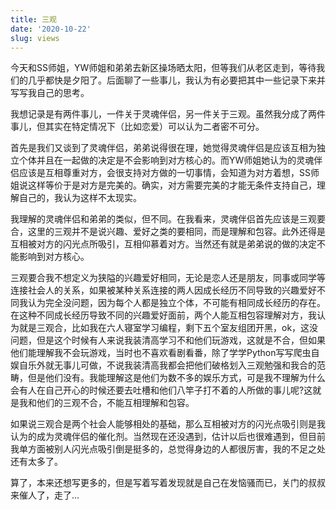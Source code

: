 ```yaml
---
title: 三观
date: '2020-10-22'
slug: views
---
```


今天和SS师姐，YW师姐和弟弟去新区操场晒太阳，但等我们从老区走到，等待我们的几乎都快是夕阳了。后面聊了一些事儿，我认为有必要把其中一些记录下来并写写我自己的思考。

我想记录是有两件事儿，一件关于灵魂伴侣，另一件关于三观。虽然我分成了两件事儿，但其实在特定情况下（比如恋爱）可以认为二者密不可分。

首先是我们又谈到了灵魂伴侣，弟弟说得很在理，她觉得灵魂伴侣是应该互相为独立个体并且在一起做的决定是不会影响到对方核心的。而YW师姐她认为的灵魂伴侣应该是互相尊重对方，会很支持对方做的一切事情，会知道为对方着想，SS师姐说这样等价于是对方是完美的。确实，对方需要完美的才能无条件支持自己，理解自己的，我认为这样不太现实。

我理解的灵魂伴侣和弟弟的类似，但不同。在我看来，灵魂伴侣首先应该是三观要合，这里的三观并不是说兴趣、爱好之类的要相同，而是理解和包容。此外还得是互相被对方的闪光点所吸引，互相仰慕着对方。当然还有就是弟弟说的做的决定不能影响到对方核心。

三观要合我不想定义为狭隘的兴趣爱好相同，无论是恋人还是朋友，同事或同学等连接社会人的关系，如果被某种关系连接的两人因成长经历不同导致的兴趣爱好不同我认为完全没问题，因为每个人都是独立个体，不可能有相同成长经历的存在。在这种不同成长经历导致不同的兴趣爱好面前，两个人能互相包容理解对方，我认为就是三观合，比如我在六人寝室学习编程，剩下五个室友组团开黑，ok，这没问题，但是这个时候有人来说我装清高学习不和他们玩游戏，这就是不合，但如果他们能理解我不会玩游戏，当时也不喜欢看剧看番，除了学学Python写写爬虫自娱自乐外就无事儿可做，不说我装清高我都会把他们破格划入三观勉强和我合的范畴，但是他们没有。我能理解这是他们为数不多的娱乐方式，可是我不理解为什么会有人在自己开心的时候还要去吐槽和他们八竿子打不着的人所做的事儿呢?这就是我和他们的三观不合，不能互相理解和包容。

如果说三观合是两个社会人能够相处的基础，那么互相被对方的闪光点吸引则是我认为的成为灵魂伴侣的催化剂。当然现在还没遇到，估计以后也很难遇到，但目前我单方面被别人闪光点吸引倒是挺多的，总觉得身边的人都很厉害，我的不足之处还有太多了。

算了，本来还想写更多的，但是写着写着发现就是自己在发恼骚而已，关门的叔叔来催人了，走了...
